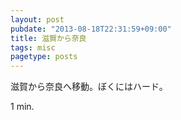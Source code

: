 ```yaml
---
layout: post
pubdate: "2013-08-18T22:31:59+09:00"
title: 滋賀から奈良
tags: misc
pagetype: posts
---
```

滋賀から奈良へ移動。ぼくにはハード。

1 min.
